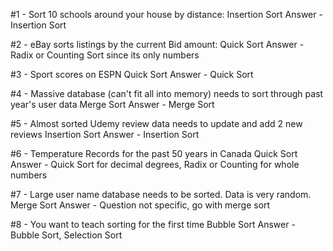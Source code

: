 #1 - Sort 10 schools around your house by distance: Insertion Sort
Answer - Insertion Sort

#2 - eBay sorts listings by the current Bid amount: Quick Sort
Answer - Radix or Counting Sort since its only numbers

#3 - Sport scores on ESPN Quick Sort
Answer - Quick Sort

#4 - Massive database (can't fit all into memory) needs to sort through past year's user data Merge Sort
Answer - Merge Sort

#5 - Almost sorted Udemy review data needs to update and add 2 new reviews Insertion Sort
Answer - Insertion Sort

#6 - Temperature Records for the past 50 years in Canada Quick Sort
Answer - Quick Sort for decimal degrees, Radix or Counting for whole numbers

#7 - Large user name database needs to be sorted. Data is very random. Merge Sort
Answer - Question not specific, go with merge sort

#8 - You want to teach sorting for the first time Bubble Sort
Answer - Bubble Sort, Selection Sort